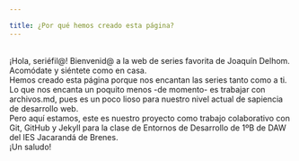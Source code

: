 ```yaml
---

title: ¿Por qué hemos creado esta página?
---
```


<br>
¡Hola, seriéfil@! Bienvenid@ a la web de series favorita de Joaquín Delhom. Acomódate y siéntete como en casa.
<br>
Hemos creado esta página porque nos encantan las series tanto como a ti.
<br>
Lo que nos encanta un poquito menos -de momento- es trabajar con archivos.md, pues es un poco lioso para nuestro nivel actual de sapiencia de desarrollo web.
<br>
Pero aquí estamos, este es nuestro proyecto como trabajo colaborativo con Git, GitHub y Jekyll para la clase de Entornos de Desarrollo de 1ºB de DAW del IES Jacarandá de Brenes. 
<br>
¡Un saludo!
